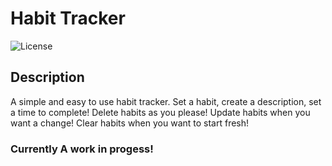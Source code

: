 # Habit Tracker
![License](https://img.shields.io/badge/license-MIT-yellow)

## Description
A simple and easy to use habit tracker.
Set a habit, create a description, set a time to complete!
Delete habits as you please!
Update habits when you want a change!
Clear habits when you want to start fresh! 

### Currently A work in progess!